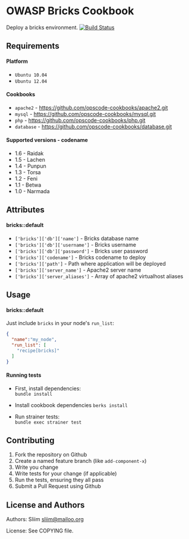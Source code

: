 OWASP Bricks Cookbook
=============
Deploy a bricks environment. [![Build Status](https://secure.travis-ci.org/wargames-cookbooks/bricks.png)](http://travis-ci.org/wargames-cookbooks/bricks)

Requirements
------------

#### Platform
- `Ubuntu 10.04`
- `Ubuntu 12.04`

#### Cookbooks
- `apache2` - https://github.com/opscode-cookbooks/apache2.git
- `mysql` - https://github.com/opscode-cookbooks/mysql.git
- `php` - https://github.com/opscode-cookbooks/php.git
- `database` - https://github.com/opscode-cookbooks/database.git

#### Supported versions - codename
- 1.6 - Raidak
- 1.5 - Lachen
- 1.4 - Punpun
- 1.3 - Torsa
- 1.2 - Feni
- 1.1 - Betwa
- 1.0 - Narmada


Attributes
----------
#### bricks::default
* `['bricks']['db']['name']` - Bricks database name
* `['bricks']['db']['username']` - Bricks username
* `['bricks']['db']['password']` - Bricks user password
* `['bricks']['codename']` - Bricks codename to deploy
* `['bricks']['path']` - Path where application will be deployed
* `['bricks']['server_name']` - Apache2 server name
* `['bricks']['server_aliases']` - Array of apache2 virtualhost aliases

Usage
-----
#### bricks::default

Just include `bricks` in your node's `run_list`:

```json
{
  "name":"my_node",
  "run_list": [
    "recipe[bricks]"
  ]
}
```

#### Running tests

- First, install dependencies:  
`bundle install`  

- Install cookbook dependencies
`berks install`

- Run strainer tests:  
`bundle exec strainer test`  

Contributing
------------
1. Fork the repository on Github
2. Create a named feature branch (like `add-component-x`)
3. Write you change
4. Write tests for your change (if applicable)
5. Run the tests, ensuring they all pass
6. Submit a Pull Request using Github

License and Authors
-------------------
Authors: Sliim <sliim@mailoo.org> 

License: See COPYING file.
